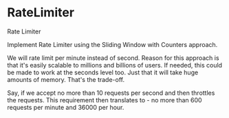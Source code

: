 # RateLimiter
Rate Limiter

 Implement Rate Limiter using the Sliding Window with Counters approach.
 
 We will rate limit per minute instead of second. Reason for this approach is that it's easily scalable to millions and billions of users.
 If needed, this could be made to work at the seconds level too. Just that it will take huge amounts of memory. That's the trade-off.
  
 Say, if we accept no more than 10 requests per second and then throttles the requests. 
 This requirement then translates to - no more than 600 requests per minute and 36000 per hour.
